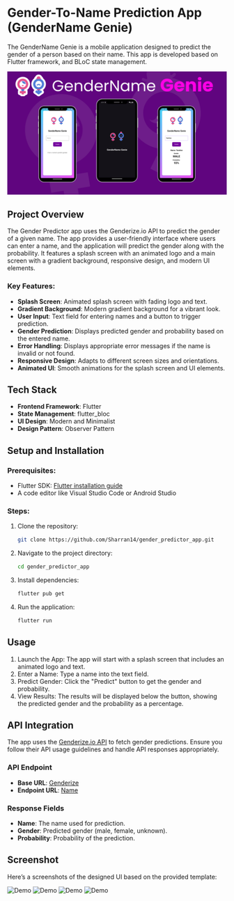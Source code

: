 # Gender-To-Name Prediction App (GenderName Genie)

The GenderName Genie is a mobile application designed to predict the gender of a person based on their name. This app is developed based on Flutter framework, and BLoC state management.

<img style="align-content: center;" alt="Demo" src="assets/mockup.png">

## Project Overview

The Gender Predictor app uses the Genderize.io API to predict the gender of a given name. The app provides a user-friendly interface where users can enter a name, and the application will predict the gender along with the probability. It features a splash screen with an animated logo and a main screen with a gradient background, responsive design, and modern UI elements.

### Key Features:
- **Splash Screen**: Animated splash screen with fading logo and text.
- **Gradient Background**: Modern gradient background for a vibrant look.
- **User Input**: Text field for entering names and a button to trigger prediction.
- **Gender Prediction**: Displays predicted gender and probability based on the entered name.
- **Error Handling**: Displays appropriate error messages if the name is invalid or not found.
- **Responsive Design**: Adapts to different screen sizes and orientations.
- **Animated UI**: Smooth animations for the splash screen and UI elements.

## Tech Stack

- **Frontend Framework**: Flutter
- **State Management**: flutter_bloc
- **UI Design**: Modern and Minimalist
- **Design Pattern**: Observer Pattern

## Setup and Installation

### Prerequisites:
- Flutter SDK: [Flutter installation guide](https://flutter.dev/docs/get-started/install)
- A code editor like Visual Studio Code or Android Studio

### Steps:
1. Clone the repository:
   ```bash
   git clone https://github.com/Sharran14/gender_predictor_app.git
2. Navigate to the project directory:
   ```bash
   cd gender_predictor_app
3. Install dependencies:
   ```bash
   flutter pub get
4. Run the application:
   ```bash
   flutter run

## Usage
1. Launch the App: The app will start with a splash screen that includes an animated logo and text.
2. Enter a Name: Type a name into the text field.
3. Predict Gender: Click the "Predict" button to get the gender and probability.
4. View Results: The results will be displayed below the button, showing the predicted gender and the probability as a percentage.

## API Integration

The app uses the [Genderize.io API](https://genderize.io/) to fetch gender predictions. Ensure you follow their API usage guidelines and handle API responses appropriately.

### API Endpoint

- **Base URL**: [Genderize](https://api.genderize.io)
- **Endpoint URL**: [Name](https://api.genderize.io?name=<name>)

### Response Fields

- **Name**: The name used for prediction.
- **Gender**: Predicted gender (male, female, unknown).
- **Probability**: Probability of the prediction.

## Screenshot

Here’s a screenshots of the designed UI based on the provided template:

<img style="align-content: center;" alt="Demo" src="assets/Screenshot_1.png" height="400"> <img style="align-content: center;" alt="Demo" src="assets/Screenshot_2.png" height="400"> <img style="align-content: center;" alt="Demo" src="assets/Screenshot_3.png" height="400"> <img style="align-content: center;" alt="Demo" src="assets/Screenshot_4.png" height="400"> 
